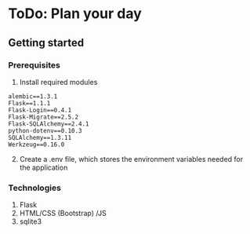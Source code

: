 # ToDo: Plan your day

## Getting started

### Prerequisites

1. Install required modules

```
alembic==1.3.1
Flask==1.1.1
Flask-Login==0.4.1
Flask-Migrate==2.5.2
Flask-SQLAlchemy==2.4.1
python-dotenv==0.10.3
SQLAlchemy==1.3.11
Werkzeug==0.16.0
```

2. Create a .env file, which stores the environment variables needed for the application

### Technologies
1. Flask
2. HTML/CSS (Bootstrap) /JS
3. sqlite3